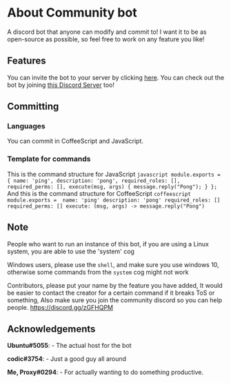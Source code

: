 # About Community bot
A discord bot that anyone can modify and commit to! I want it to be as open-source as possible, so feel free to work on any feature you like!

## Features
You can invite the bot to your server by clicking [here](https://discordapp.com/oauth2/authorize?client_id=610225885093691467&scope=bot&permissions=8).
You can check out the bot by joining [this Discord Server](https://discord.gg/QnUYBwX) too!

## Committing
### Languages
You can commit in CoffeeScript and JavaScript.

### Template for commands
This is the command structure for JavaScript
`javascript
module.exports = {
  name: 'ping',
  description: 'pong',
  required_roles: [],
  required_perms: [],
  execute(msg, args) {
    message.reply("Pong");
  }
};`
And this is the command structure for CoffeeScript
`coffeescript
module.exports = 
  name: 'ping'
  description: 'pong'
  required_roles: []
  required_perms: []
  execute: (msg, args) -> message.reply("Pong")`

## Note
People who want to run an instance of this bot, if you are using a Linux system, you are able to use the 'system' cog

Windows users, please use the `shell`, and make sure you use windows 10, otherwise some commands from the `system` cog might not work

Contributors, please put your name by the feature you have added, It would be easier to contact the creator for a certain command if it breaks ToS or something, Also make sure you join the community discord so you can help people.
https://discord.gg/zGFHQPM

## Acknowledgements
**Ubuntu#5055**: - The actual host for the bot

**codic#3754**: - Just a good guy all around

**Me, Proxy#0294**: - For actually wanting to do something productive.
